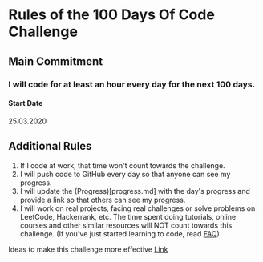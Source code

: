 # Rules of the 100 Days Of Code Challenge
## Main Commitment

### I will code for at least an hour every day for the next 100 days.
#### Start Date
25.03.2020

## Additional Rules
1. If I code at work, that time won't count towards the challenge.
2. I will push code to GitHub every day so that anyone can see my progress.
3. I will update the (Progress)[progress.md] with the day's progress and provide a link so that others can see my progress.
4. I will work on real projects, facing real challenges or solve problems on LeetCode, Hackerrank, etc. The time spent doing tutorials, online courses and other similar
   resources will NOT count towards this challenge. (If you've just started learning to code, read [FAQ](https://github.com/kallaway/100-days-of-code/blob/master/FAQ.md))

Ideas to make this challenge more effective [Link](https://github.com/kallaway/100-days-of-code/blob/master/rules.md)
